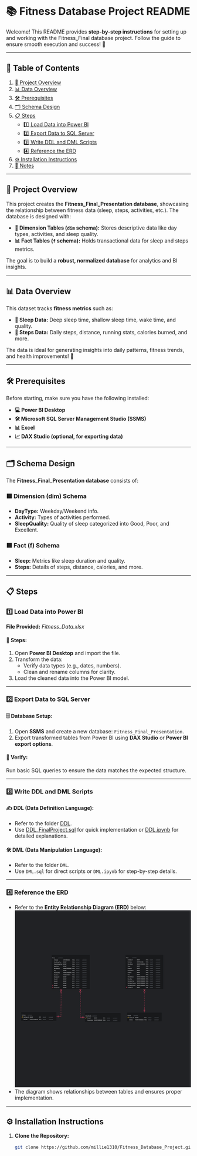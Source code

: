 # 📚 Fitness Database Project README  
Welcome! This README provides **step-by-step instructions** for setting up and working with the Fitness_Final database project. Follow the guide to ensure smooth execution and success! 🚀  

---

## 📑 **Table of Contents**  
1. [🚀 Project Overview](#-project-overview)  
2. [📊 Data Overview](#-data-overview)  
3. [🛠️ Prerequisites](#️-prerequisites)  
4. [🗂️ Schema Design](#️-schema-design)  
5. [📋 Steps](#steps)  
   - [1️⃣ Load Data into Power BI](#1️⃣-load-data-into-power-bi)  
   - [2️⃣ Export Data to SQL Server](#2️⃣-export-data-to-sql-server)  
   - [3️⃣ Write DDL and DML Scripts](#3️⃣-write-ddl-and-dml-scripts)  
   - [4️⃣ Reference the ERD](#4️⃣-reference-the-erd)  
6. [⚙️ Installation Instructions](#️-installation-instructions)  
7. [📝 Notes](#-notes)  

---

## 🚀 **Project Overview**  
This project creates the **Fitness_Final_Presentation database**, showcasing the relationship between fitness data (sleep, steps, activities, etc.). The database is designed with:  
- **📂 Dimension Tables (`dim` schema):** Stores descriptive data like day types, activities, and sleep quality.  
- **📊 Fact Tables (`f` schema):** Holds transactional data for sleep and steps metrics.  

The goal is to build a **robust, normalized database** for analytics and BI insights.  

---

## 📊 **Data Overview**  
This dataset tracks **fitness metrics** such as:  
- **🛌 Sleep Data:** Deep sleep time, shallow sleep time, wake time, and quality.  
- **🏃 Steps Data:** Daily steps, distance, running stats, calories burned, and more.  

The data is ideal for generating insights into daily patterns, fitness trends, and health improvements! 💪  

---

## 🛠️ **Prerequisites**  
Before starting, make sure you have the following installed:  
- **💻 Power BI Desktop**  
- **🛠️ Microsoft SQL Server Management Studio (SSMS)**  
- **📊 Excel**  
- **📈 DAX Studio (optional, for exporting data)**  

---

## 🗂️ **Schema Design**  
The **Fitness_Final_Presentation database** consists of:  

### 🟩 **Dimension (dim) Schema**  
- **DayType:** Weekday/Weekend info.  
- **Activity:** Types of activities performed.  
- **SleepQuality:** Quality of sleep categorized into Good, Poor, and Excellent.  

### 🟦 **Fact (f) Schema**  
- **Sleep:** Metrics like sleep duration and quality.  
- **Steps:** Details of steps, distance, calories, and more.  

---

## 📋 **Steps**  

### 1️⃣ **Load Data into Power BI**  
**File Provided:** *Fitness_Data.xlsx*  

#### 🔄 Steps:  
1. Open **Power BI Desktop** and import the file.  
2. Transform the data:  
   - Verify data types (e.g., dates, numbers).  
   - Clean and rename columns for clarity.  
3. Load the cleaned data into the Power BI model.  

---

### 2️⃣ **Export Data to SQL Server**  
#### 🗄️ Database Setup:  
1. Open **SSMS** and create a new database: `Fitness_Final_Presentation`.  
2. Export transformed tables from Power BI using **DAX Studio** or **Power BI export options**.  

#### 🧪 Verify:  
Run basic SQL queries to ensure the data matches the expected structure.  

---

### 3️⃣ **Write DDL and DML Scripts**  
#### ✍️ **DDL (Data Definition Language):**  
- Refer to the folder [DDL](https://github.com/Millie1310/Database_Design/tree/main/DDL).  
- Use [DDL_FinalProject.sql](https://github.com/Millie1310/Database_Design/blob/main/DDL/DDL_FinalProject.sql) for quick implementation or [DDL.ipynb](https://github.com/Millie1310/Database_Design/blob/main/DDL/DDL.ipynb) for detailed explanations.  

#### 🛠️ **DML (Data Manipulation Language):**  
- Refer to the folder `DML`.  
- Use `DML.sql` for direct scripts or `DML.ipynb` for step-by-step details.  

---

### 4️⃣ **Reference the ERD**  
- Refer to the **Entity Relationship Diagram (ERD)** below:
 ![Image](https://github.com/Millie1310/Database_Design/blob/main/Database/Mitali_ERD.png)
- The diagram shows relationships between tables and ensures proper implementation.  

---

## ⚙️ **Installation Instructions**  

1. **Clone the Repository:**  
   ```bash  
   git clone https://github.com/millie1310/Fitness_Database_Project.git  
